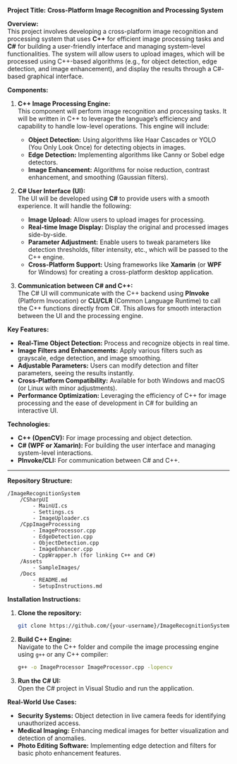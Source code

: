 **Project Title:** **Cross-Platform Image Recognition and Processing System**

**Overview:**  
This project involves developing a cross-platform image recognition and processing system that uses **C++** for efficient image processing tasks and **C#** for building a user-friendly interface and managing system-level functionalities. The system will allow users to upload images, which will be processed using C++-based algorithms (e.g., for object detection, edge detection, and image enhancement), and display the results through a C#-based graphical interface.

**Components:**
1. **C++ Image Processing Engine:**  
   This component will perform image recognition and processing tasks. It will be written in C++ to leverage the language’s efficiency and capability to handle low-level operations. This engine will include:
   - **Object Detection:** Using algorithms like Haar Cascades or YOLO (You Only Look Once) for detecting objects in images.
   - **Edge Detection:** Implementing algorithms like Canny or Sobel edge detectors.
   - **Image Enhancement:** Algorithms for noise reduction, contrast enhancement, and smoothing (Gaussian filters).

2. **C# User Interface (UI):**  
   The UI will be developed using **C#** to provide users with a smooth experience. It will handle the following:
   - **Image Upload:** Allow users to upload images for processing.
   - **Real-time Image Display:** Display the original and processed images side-by-side.
   - **Parameter Adjustment:** Enable users to tweak parameters like detection thresholds, filter intensity, etc., which will be passed to the C++ engine.
   - **Cross-Platform Support:** Using frameworks like **Xamarin** (or **WPF** for Windows) for creating a cross-platform desktop application.

3. **Communication between C# and C++:**  
   The C# UI will communicate with the C++ backend using **PInvoke** (Platform Invocation) or **CLI/CLR** (Common Language Runtime) to call the C++ functions directly from C#. This allows for smooth interaction between the UI and the processing engine.

**Key Features:**
- **Real-Time Object Detection:** Process and recognize objects in real time.
- **Image Filters and Enhancements:** Apply various filters such as grayscale, edge detection, and image smoothing.
- **Adjustable Parameters:** Users can modify detection and filter parameters, seeing the results instantly.
- **Cross-Platform Compatibility:** Available for both Windows and macOS (or Linux with minor adjustments).
- **Performance Optimization:** Leveraging the efficiency of C++ for image processing and the ease of development in C# for building an interactive UI.

**Technologies:**
- **C++ (OpenCV):** For image processing and object detection.
- **C# (WPF or Xamarin):** For building the user interface and managing system-level interactions.
- **PInvoke/CLI:** For communication between C# and C++.

---

**Repository Structure:**

```
/ImageRecognitionSystem
    /CSharpUI
        - MainUI.cs
        - Settings.cs
        - ImageUploader.cs
    /CppImageProcessing
        - ImageProcessor.cpp
        - EdgeDetection.cpp
        - ObjectDetection.cpp
        - ImageEnhancer.cpp
        - CppWrapper.h (for linking C++ and C#)
    /Assets
        - SampleImages/
    /Docs
        - README.md
        - SetupInstructions.md
```

**Installation Instructions:**
1. **Clone the repository:**
   ```bash
   git clone https://github.com/{your-username}/ImageRecognitionSystem.git
   ```
2. **Build C++ Engine:**  
   Navigate to the C++ folder and compile the image processing engine using `g++` or any C++ compiler:
   ```bash
   g++ -o ImageProcessor ImageProcessor.cpp -lopencv
   ```
3. **Run the C# UI:**  
   Open the C# project in Visual Studio and run the application.

**Real-World Use Cases:**
- **Security Systems:** Object detection in live camera feeds for identifying unauthorized access.
- **Medical Imaging:** Enhancing medical images for better visualization and detection of anomalies.
- **Photo Editing Software:** Implementing edge detection and filters for basic photo enhancement features.
